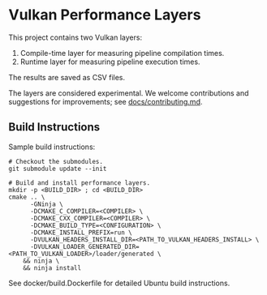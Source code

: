 # Vulkan Performance Layers

This project contains two Vulkan layers:
1. Compile-time layer for measuring pipeline compilation times.
2. Runtime layer for measuring pipeline execution times.

The results are saved as CSV files.

The layers are considered experimental.
We welcome contributions and suggestions for improvements; see [docs/contributing.md](docs/contributing.md).

## Build Instructions

Sample build instructions:

```
# Checkout the submodules.
git submodule update --init

# Build and install performance layers.
mkdir -p <BUILD_DIR> ; cd <BUILD_DIR>
cmake .. \
      -GNinja \
      -DCMAKE_C_COMPILER=<COMPILER> \
      -DCMAKE_CXX_COMPILER=<COMPILER> \
      -DCMAKE_BUILD_TYPE=<CONFIGURATION> \
      -DCMAKE_INSTALL_PREFIX=run \
      -DVULKAN_HEADERS_INSTALL_DIR=<PATH_TO_VULKAN_HEADERS_INSTALL> \
      -DVULKAN_LOADER_GENERATED_DIR=<PATH_TO_VULKAN_LOADER>/loader/generated \
    && ninja \
    && ninja install
```

See docker/build.Dockerfile for detailed Ubuntu build instructions.


